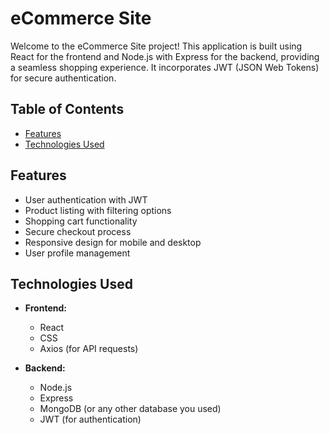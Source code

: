 # eCommerce Site

Welcome to the eCommerce Site project! This application is built using React for the frontend and Node.js with Express for the backend, providing a seamless shopping experience. It incorporates JWT (JSON Web Tokens) for secure authentication.

## Table of Contents

- [Features](#features)
- [Technologies Used](#technologies-used)

## Features

- User authentication with JWT
- Product listing with filtering options
- Shopping cart functionality
- Secure checkout process
- Responsive design for mobile and desktop
- User profile management

## Technologies Used

- **Frontend:**
  - React
  - CSS
  - Axios (for API requests)

- **Backend:**
  - Node.js
  - Express
  - MongoDB (or any other database you used)
  - JWT (for authentication)
